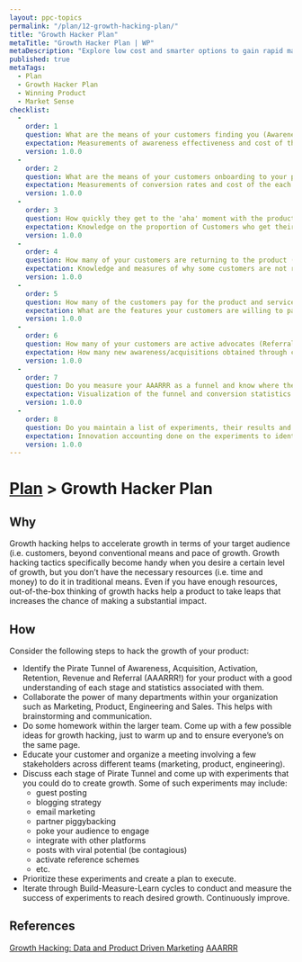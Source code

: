 ```yaml
---
layout: ppc-topics 
permalink: "/plan/12-growth-hacking-plan/"
title: "Growth Hacker Plan"
metaTitle: "Growth Hacker Plan | WP"
metaDescription: "Explore low cost and smarter options to gain rapid market reach in a short time for growth through referrals and up-sales."
published: true
metaTags:
  - Plan
  - Growth Hacker Plan
  - Winning Product
  - Market Sense
checklist: 
  -
    order: 1
    question: What are the means of your customers finding you (Awareness)?
    expectation: Measurements of awareness effectiveness and cost of the each method.
    version: 1.0.0
  -
    order: 2
    question: What are the means of your customers onboarding to your product (Acquisition)?
    expectation: Measurements of conversion rates and cost of the each method.
    version: 1.0.0
  -
    order: 3
    question: How quickly they get to the 'aha' moment with the product (Activation)?
    expectation: Knowledge on the proportion of Customers who get their first win (value) through the product and time/effort taken to get there.
    version: 1.0.0
  -
    order: 4
    question: How many of your customers are returning to the product (Retention)?
    expectation: Knowledge and measures of why some customers are not returning. How frequently the returning customers use the product. What are the features making the customers to return?
    version: 1.0.0
  -
    order: 5
    question: How many of the customers pay for the product and services (Revenue)?
    expectation: What are the features your customers are willing to pay. How to increase the revenue per customer?
    version: 1.0.0
  -
    order: 6
    question: How many of your customers are active advocates (Referral)?
    expectation: How many new awareness/acquisitions obtained through customer referrals? How can we improve that?
    version: 1.0.0
  -
    order: 7
    question: Do you measure your AAARRR as a funnel and know where the bottlenecks are?
    expectation: Visualization of the funnel and conversion statistics at each funnel stage.
    version: 1.0.0
  -
    order: 8
    question: Do you maintain a list of experiments, their results and what tactics bring the most impact on your target market?
    expectation: Innovation accounting done on the experiments to identify the most effective growth hacking tactics for your business.
    version: 1.0.0
---
```

# [Plan](../) > Growth Hacker Plan

## Why

Growth hacking helps to accelerate growth in terms of your target audience (i.e. customers, beyond conventional means and pace of growth. Growth hacking tactics specifically become handy when you desire a certain level of growth, but you don’t have the necessary resources (i.e. time and money) to do it in traditional means. Even if you have enough resources, out-of-the-box thinking of growth hacks help a product to take leaps that increases the chance of making a substantial impact.

## How

Consider the following steps to hack the growth of your product:

- Identify the Pirate Tunnel of Awareness, Acquisition, Activation, Retention, Revenue and Referral (AAARRR!) for your product with a good understanding of each stage and statistics associated with them.
- Collaborate the power of many departments within your organization such as Marketing, Product, Engineering and Sales. This helps with brainstorming and communication.
- Do some homework within the larger team. Come up with a few possible ideas for growth hacking, just to warm up and to ensure everyone’s on the same page.
- Educate your customer and organize a meeting involving a few stakeholders across different teams (marketing, product, engineering).
- Discuss each stage of Pirate Tunnel and come up with experiments that you could do to create growth. Some of such experiments may include:
  - guest posting
  - blogging strategy
  - email marketing
  - partner piggybacking
  - poke your audience to engage
  - integrate with other platforms
  - posts with viral potential (be contagious)
  - activate reference schemes
  - etc.
- Prioritize these experiments and create a plan to execute.
- Iterate through Build-Measure-Learn cycles to conduct and measure the success of experiments to reach desired growth. Continuously improve.

## References

[Growth Hacking: Data and Product Driven Marketing](https://www.youtube.com/watch?v=ajccEoAhfmc)
[AAARRR](https://growwithward.com/aaarrr-pirate-funnel/)
